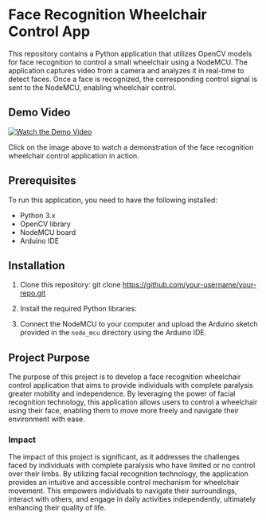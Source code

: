 # Face Recognition Wheelchair Control App

This repository contains a Python application that utilizes OpenCV models for face recognition to control a small wheelchair using a NodeMCU. The application captures video from a camera and analyzes it in real-time to detect faces. Once a face is recognized, the corresponding control signal is sent to the NodeMCU, enabling wheelchair control.

## Demo Video

[![Watch the Demo Video](https://drive.google.com/file/d/1bUH5RHzFEwyDNjuRSYUWO3ixfU6Rs3Yb/view?usp=sharing)](https://drive.google.com/file/d/1bUH5RHzFEwyDNjuRSYUWO3ixfU6Rs3Yb/view?usp=sharing)

Click on the image above to watch a demonstration of the face recognition wheelchair control application in action.

## Prerequisites

To run this application, you need to have the following installed:

- Python 3.x
- OpenCV library
- NodeMCU board
- Arduino IDE


## Installation

1. Clone this repository:
git clone https://github.com/your-username/your-repo.git

2. Install the required Python libraries:
3. Connect the NodeMCU to your computer and upload the Arduino sketch provided in the `node_mcu` directory using the Arduino IDE.

## Project Purpose

The purpose of this project is to develop a face recognition wheelchair control application that aims to provide individuals with complete paralysis greater mobility and independence. By leveraging the power of facial recognition technology, this application allows users to control a wheelchair using their face, enabling them to move more freely and navigate their environment with ease.

### Impact

The impact of this project is significant, as it addresses the challenges faced by individuals with complete paralysis who have limited or no control over their limbs. By utilizing facial recognition technology, the application provides an intuitive and accessible control mechanism for wheelchair movement. This empowers individuals to navigate their surroundings, interact with others, and engage in daily activities independently, ultimately enhancing their quality of life.

